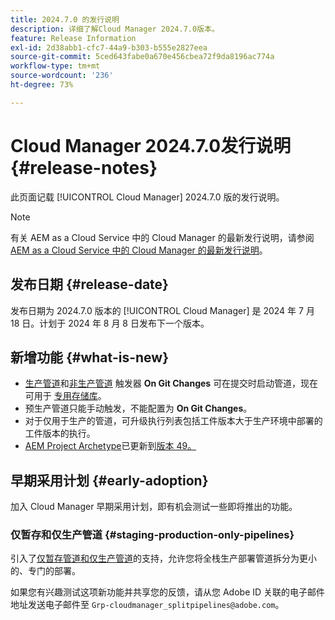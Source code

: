 ```yaml
---
title: 2024.7.0 的发行说明
description: 详细了解Cloud Manager 2024.7.0版本。
feature: Release Information
exl-id: 2d38abb1-cfc7-44a9-b303-b555e2827eea
source-git-commit: 5ced643fabe0a670e456cbea72f9da8196ac774a
workflow-type: tm+mt
source-wordcount: '236'
ht-degree: 73%

---
```



# Cloud Manager 2024.7.0发行说明 {#release-notes}

此页面记载 [!UICONTROL Cloud Manager] 2024.7.0 版的发行说明。

>[!NOTE]
>
>有关 AEM as a Cloud Service 中的 Cloud Manager 的最新发行说明，请参阅 [AEM as a Cloud Service 中的 Cloud Manager 的最新发行说明](https://experienceleague.adobe.com/zh-hans/docs/experience-manager-cloud-service/content/release-notes/cloud-manager/current)。

## 发布日期 {#release-date}

发布日期为 2024.7.0 版本的 [!UICONTROL Cloud Manager] 是 2024 年 7 月 18 日。计划于 2024 年 8 月 8 日发布下一个版本。

## 新增功能 {#what-is-new}

* [生产管道](/help/using/production-pipelines.md#adding-production-pipeline)和[非生产管道](/help/using/non-production-pipelines.md#adding-non-production-pipeline) 触发器 **On Git Changes** 可在提交时启动管道，现在可用于 [ 专用存储库](/help/managing-code/private-repositories.md)。
* 预生产管道只能手动触发，不能配置为 **On Git Changes**。
* 对于仅用于生产的管道，可升级执行列表包括工件版本大于生产环境中部署的工件版本的执行。
* [AEM Project Archetype](https://experienceleague.adobe.com/zh-hans/docs/experience-manager-core-components/using/developing/archetype/overview)已更新到[版本 49。](https://github.com/adobe/aem-project-archetype/tree/aem-project-archetype-49)


## 早期采用计划 {#early-adoption}

加入 Cloud Manager 早期采用计划，即有机会测试一些即将推出的功能。

### 仅暂存和仅生产管道 {#staging-production-only-pipelines}

引入了[仅暂存管道和仅生产管道](/help/using/stage-prod-only.md)的支持，允许您将全栈生产部署管道拆分为更小的、专门的部署。

如果您有兴趣测试这项新功能并共享您的反馈，请从您 Adobe ID 关联的电子邮件地址发送电子邮件至 `Grp-cloudmanager_splitpipelines@adobe.com`。

